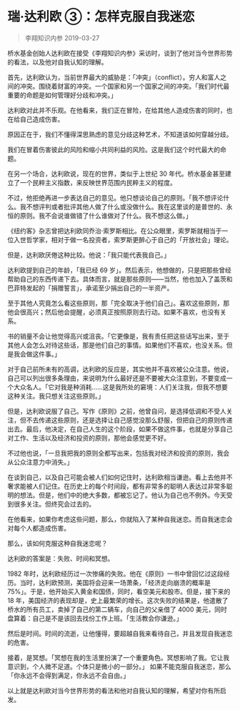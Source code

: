 # 瑞·达利欧 ③：怎样克服自我迷恋
> 李翔知识内参
2019-03-27

桥水基金创始人达利欧在接受《李翔知识内参》采访时，谈到了他对当今世界形势的看法，以及他对自我认知的理解。

首先，达利欧认为，当前世界最大的威胁是：「冲突」（conflict）。穷人和富人之间的冲突。围绕着财富的冲突。一个国家和另一个国家之间的冲突。「我们时代最重要的命题是如何管理好分歧和冲突。」

达利欧对此并不乐观。在他看来，我们正在冒险，在给其他人造成伤害的同时，也在给自己造成伤害。

原因正在于，我们不懂得深思熟虑的意见分歧这种艺术，不知道该如何穿越分歧。

我们在冒着伤害彼此的风险和缩小共同利益的风险。这是我们这个时代最大的命题。

在另一个场合，达利欧说，现在的世界，类似于上世纪 30 年代。桥水基金甚至建立了一个民粹主义指数，来反映世界范围内民粹主义的程度。

不过，他拒绝再进一步表达自己的意见。他只想谈论自己的原则。「我不想评论什么。我不想评判或者批评其他人做了什么或没做什么。我在这里谈的是普世的、永恒的原则。我不会说谁做错了什么谁做对了什么。我不想这么做。」

《纽约客》杂志曾把达利欧同乔治·索罗斯相比。在公众眼里，索罗斯就相当于一位入世哲学家，相对于做一名投资者，索罗斯更醉心于自己的「开放社会」理论。

但是，达利欧厌倦这种比较。他说：「我只能代表我自己。」

达利欧提到自己的年龄，「我已经 69 岁」。然后表示，他想做的，只是把那些曾经帮助自己的东西传递下去。具体而言，就是那些原则——当然，他也加入了盖茨和巴菲特发起的「捐赠誓言」，承诺至少捐出自己的一半资产。

至于其他人究竟怎么看这些原则，那「完全取决于他们自己」。喜欢这些原则，那他会很高兴；然后他会提醒，必须真正按照原则去行动。如果不喜欢，也没有关系。

书的销量不会让他觉得高兴或沮丧。「它更像是，我有责任把这些话写出来，至于其他人会怎么对待这些话，那是他们自己的事情。如果他们不喜欢，也没关系。但是我会做这件事。」

对于自己前所未有的高调，达利欧的反应是，其实他并不喜欢被公众注意。他说，自己可以列出很多条理由，来说明为什么最好还是不要被大众注意到，不要变成一个大众名人。「它对我是种消耗……这是我所处的窘境：人们关注我，但我不想要这种关注。我只想关注这些原则。」

但是，达利欧说服了自己。写作《原则》之前，他曾自问，是选择低调和不受人关注，但不去传递这些原则，还是选择让自己感觉没那么舒服，但把自己的原则传递出去。最后，他决定，在自己人生的这个阶段，如果不做这件事，也就是分享自己对工作、生活以及经济和投资的原则，那他会感觉更不好。

不过他也说，「一旦我把我的原则全都写出来，包括我对经济和投资的原则，我会从公众注意力中消失。」

在谈到自己，以及自己可能会被人们如何记住时，达利欧相当谦逊。看上去他并不奢求能被人们记住。在历史上的每个时间段，都有非常多的聪明人表达过非常多聪明的想法。但是，他们中的绝大多数，都被忘记了。他认为自己也不例外。今天受到很多关注。但终究会过去的。

在他看来，如果你考虑这些问题，那么，你就陷入了某种自我迷恋。而自我迷恋会对每个人都造成伤害。

那么，该如何克服这种自我迷恋呢？

达利欧的答案是：失败、时间和冥想。

1982 年时，达利欧经历过一次惨痛的失败。他在《原则》一书中曾回忆过这段经历。当时，达利欧预测，美国将会迎来一场萧条，「经济走向崩溃的概率是 75%」。于是，他开始买入黄金和国债，同时，看空美元和股市。但是，接下来的 18 年，美国经济的表现却是，史上最繁荣的增长。这次失败的结果是，他遣散了桥水的所有员工，卖掉了自己的第二辆车，向自己的父亲借了 4000 美元，同时盘算着：自己是不是该回去找份工作上班。「生活教会你谦逊。」

然后是时间。时间的流逝，让他懂得，要超越自我来看待自己，并且发现自我迷恋的危害。

接着，是冥想。「冥想在我的生活里扮演了一个重要角色。冥想影响了我。它让我意识到，个人微不足道。个体只是微小的一部分。」
如果不能克服自我迷恋，那么「你永远不会得到满足，你永远不会自由。」

以上就是达利欧对当今世界形势的看法和他对自我认知的理解，希望对你有所启发。


